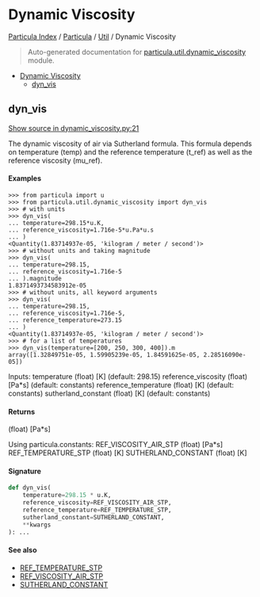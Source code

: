 # Dynamic Viscosity

[Particula Index](../../README.md#particula-index) / [Particula](../index.md#particula) / [Util](./index.md#util) / Dynamic Viscosity

> Auto-generated documentation for [particula.util.dynamic_viscosity](../../../particula/util/dynamic_viscosity.py) module.

- [Dynamic Viscosity](#dynamic-viscosity)
  - [dyn_vis](#dyn_vis)

## dyn_vis

[Show source in dynamic_viscosity.py:21](../../../particula/util/dynamic_viscosity.py#L21)

 The dynamic viscosity of air via Sutherland formula.
This formula depends on temperature (temp) and the reference
temperature (t_ref) as well as the reference viscosity (mu_ref).

#### Examples

```
>>> from particula import u
>>> from particula.util.dynamic_viscosity import dyn_vis
>>> # with units
>>> dyn_vis(
... temperature=298.15*u.K,
... reference_viscosity=1.716e-5*u.Pa*u.s
... )
<Quantity(1.83714937e-05, 'kilogram / meter / second')>
>>> # without units and taking magnitude
>>> dyn_vis(
... temperature=298.15,
... reference_viscosity=1.716e-5
... ).magnitude
1.8371493734583912e-05
>>> # without units, all keyword arguments
>>> dyn_vis(
... temperature=298.15,
... reference_viscosity=1.716e-5,
... reference_temperature=273.15
... )
<Quantity(1.83714937e-05, 'kilogram / meter / second')>
>>> # for a list of temperatures
>>> dyn_vis(temperature=[200, 250, 300, 400]).m
array([1.32849751e-05, 1.59905239e-05, 1.84591625e-05, 2.28516090e-05])
```

Inputs:
    temperature             (float) [K]     (default: 298.15)
    reference_viscosity     (float) [Pa*s]  (default: constants)
    reference_temperature   (float) [K]     (default: constants)
    sutherland_constant     (float) [K]     (default: constants)

#### Returns

(float) [Pa*s]

Using particula.constants:
    REF_VISCOSITY_AIR_STP   (float) [Pa*s]
    REF_TEMPERATURE_STP     (float) [K]
    SUTHERLAND_CONSTANT     (float) [K]

#### Signature

```python
def dyn_vis(
    temperature=298.15 * u.K,
    reference_viscosity=REF_VISCOSITY_AIR_STP,
    reference_temperature=REF_TEMPERATURE_STP,
    sutherland_constant=SUTHERLAND_CONSTANT,
    **kwargs
): ...
```

#### See also

- [REF_TEMPERATURE_STP](../constants.md#ref_temperature_stp)
- [REF_VISCOSITY_AIR_STP](../constants.md#ref_viscosity_air_stp)
- [SUTHERLAND_CONSTANT](../constants.md#sutherland_constant)